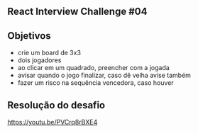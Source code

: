 ## React Interview Challenge #04

## Objetivos

- crie um board de 3x3
- dois jogadores
- ao clicar em um quadrado, preencher com a jogada
- avisar quando o jogo finalizar, caso dê velha avise também
- fazer um risco na sequência vencedora, caso houver

## Resolução do desafio

https://youtu.be/PVCrq8rBXE4
